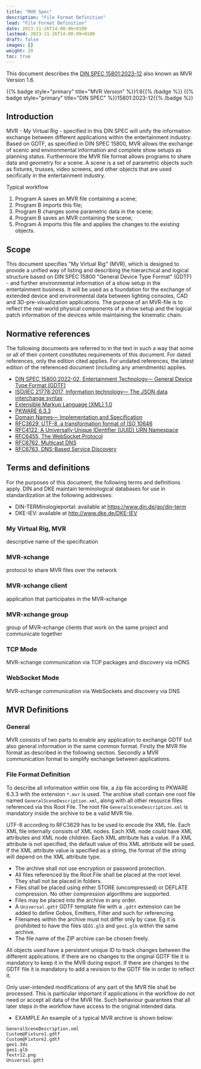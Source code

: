 ```yaml
---
title: "MVR Spec"
description: "File Format Definition"
lead: "File Format Definition"
date: 2023-11-26T14:00:06+0100
lastmod: 2023-11-26T14:00:09+0100
draft: false
images: []
weight: 20
toc: true
---
```


This document describes the [DIN SPEC 15801:2023-12](https://www.beuth.de/en/technical-rule/din-spec-15801/373968511) also known as MVR Version 1.6.

{{% badge style="primary" title="MVR Version" %}}1.6{{% /badge %}} {{% badge style="primary" title="DIN SPEC" %}}15801:2023-12{{% /badge %}}

## Introduction

MVR - My Virtual Rig - specified in this DIN SPEC will unify the information
exchange between different applications within the entertainment industry.
Based on GDTF, as specified in DIN SPEC 15800, MVR allows the exchange of
scenic and environmental information and complete show setups as planning
status. Furthermore the MVR file format allows programs to share data and
geometry for a scene. A scene is a set of parametric objects such as fixtures,
trusses, video screens, and other objects that are used secifically in the
entertainment industry.

Typical workflow
1.  Program A saves an MVR file containing a scene;
2.  Program B imports this file;
3.  Program B changes some parametric data in the scene;
4.  Program B saves an MVR containing the scene;
5.  Program A imports this file and applies the changes to the existing objects.


## Scope

This document specifies "My Virtual Rig" (MVR), which is designed to provide a
unified way of listing and describing the hierarchical and logical structure
based on DIN SPEC 15800 "General Device Type Format" (GDTF) - and further
environmental information of a show setup in the entertainment business. It
will be used as a foundation for the exchange of extended device and
environmental data between lighting consoles, CAD and 3D-pre-visualization
applications. The purpose of an MVR-file is to reflect the real-world physical
components of a show setup and the logical patch information of the devices
while maintaining the kinematic chain.

## Normative references

The following documents are referred to in the text in such a way that some or all of their content constitutes
requirements of this document. For dated references, only the edition cited applies. For undated references,
the latest edition of the referenced document (including any amendments) applies.

- [DIN SPEC 15800:2022-02, Entertainment Technology— General Device Type Format (GDTF)](https://www.beuth.de/en/technical-rule/din-spec-15800/349717520)
- [ISO/IEC 21778:2017, Information technology— The JSON data interchange syntax](https://standards.iso.org/ittf/PubliclyAvailableStandards/c071616_ISO_IEC_21778_2017.zip)
- [Extensible Markup Language (XML) 1.0](https://www.w3.org/TR/2008/REC-xml-20081126/)
- [PKWARE 6.3.3](https://pkware.cachefly.net/webdocs/casestudies/APPNOTE.TXT)
- [Domain Names— Implementation and Specification](https://www.ietf.org/rfc/rfc1035.txt)
- [RFC3629, UTF-8, a transformation format of ISO 10646](https://datatracker.ietf.org/doc/html/rfc3629)
- [RFC4122, A Universally Unique IDentifier (UUID) URN Namespace](https://www.rfc-editor.org/rfc/rfc4122)
- [RFC6455, The WebSocket Protocol](https://www.ietf.org/rfc/rfc6455.txt)
- [RFC6762, Multicast DNS](https://www.ietf.org/rfc/rfc6762.txt)
- [RFC6763, DNS-Based Service Discovery](https://www.ietf.org/rfc/rfc6763.txt)

## Terms and definitions

For the purposes of this document, the following terms and definitions apply.
DIN and DKE maintain terminological databases for use in standardization at the following addresses:

  - DIN-TERMinologieportal: available at
    <https://www.din.de/go/din-term>
  - DKE-IEV: available at <http://www.dke.de/DKE-IEV>


### My Virtual Rig, MVR
descriptive name of the specification

### MVR-xchange
protocol to share MVR files over the network

### MVR-xchange client
application that participates in the MVR-xchange

### MVR-xchange group
group of MVR-xchange clients that work on the same project and communicate together

### TCP Mode
MVR-xchange communication via TCP packages and discovery via mDNS

### WebSocket Mode
MVR-xchange communication via WebSockets and discovery via DNS



## MVR Definitions

### General

MVR consists of two parts to enable any application to exchange GDTF but also general information in the same
common format. Firstly the MVR file format as described in the following section. Secondly a MVR communication format to simplify exchange between applications.


### File Format Definition

To describe all information within one file, a zip file according to PKWARE 6.3.3 with the extension `*.mvr` is used. The archive shall contain one root file named `GeneralSceneDescription.xml`, along with all other resource files referenced via this Root File. The root file `GeneralSceneDescription.xml` is mandatory inside the archive to be a valid MVR file.

UTF-8 according to RFC3629 has to be used to encode the XML file. Each XML file internally consists of XML nodes. Each XML node could have XML attributes and XML node children. Each XML attribute has a value. If a XML attribute is not specified, the default value of this XML attribute will be used. If the XML attribute value is
specified as a string, the format of the string will depend on the XML attribute type.

- The archive shall not use encryption or password protection.
- All files referenced by the Root File shall be placed at the root level. They shall not be placed in folders.
- Files shall be placed using either STORE (uncompressed) or DEFLATE compression. No other compression algorithms are supported.
- Files may be placed into the archive in any order.
- A `Universal.gdtt` GDTF template file with a `.gdtt` extension can be added to define Gobos, Emitters, Filter and such for referencing.
- Filenames within the archive must not differ only by case. Eg it is prohibited to have the files `GEO1.glb` and `geo1.glb` within the same archive.
- The file name of the ZIP archive can be chosen freely.

All objects used have a persistent unique ID to track changes between the different applications. If there are no changes to the original GDTF file it is mandatory to keep it in the MVR during export. If there are changes to the GDTF file it is mandatory to add a revision to the GDTF file in order to reflect it.

Only user-intended modifications of any part of the MVR file shall be processed. This is particular important if applications in the workflow do not need or accept all data of the MVR file. Such behaviour guarantees that all later steps in the workflow have access to the original intended data.

- EXAMPLE An example of a typical MVR archive is shown below:

```
GeneralSceneDescription.xml
Custom@Fixture1.gdtf
Custom@Fixture2.gdtf
geo1.3ds
geo1.glb
Textr12.png
Universal.gdtt
```
